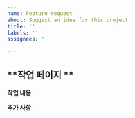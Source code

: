 ```yaml
---
name: Feature request
about: Suggest an idea for this project
title: ''
labels: ''
assignees: ''

---
```


**작업 페이지 **
-

**작업 내용**


**추가 사항**
